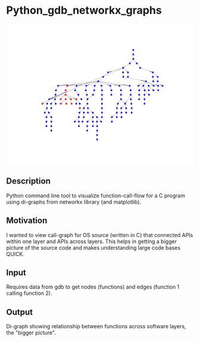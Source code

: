 # Python_gdb_networkx_graphs

![Alt text](yup.png?raw=true "")


## Description  
Python command line tool to visualize function-call-flow for a C program using di-graphs from networkx library (and matplotlib).

## Motivation  
I wanted to view call-graph for OS source (written in C) that connected APIs within one layer and APIs across layers.
This helps in getting a bigger picture of the source code and makes understanding large code bases QUICK.

## Input  
Requires data from gdb to get nodes (functions) and edges (function 1 calling function 2).

## Output  
Di-graph showing relationship between functions across software layers, the "bigger picture".
